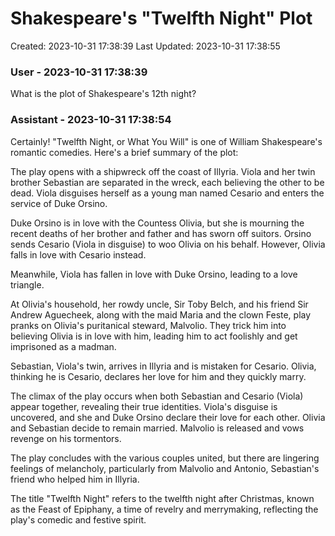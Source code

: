 # Shakespeare's "Twelfth Night" Plot

Created: 2023-10-31 17:38:39
Last Updated: 2023-10-31 17:38:55

### User - 2023-10-31 17:38:39

What is the plot of Shakespeare's 12th night?

### Assistant - 2023-10-31 17:38:54

Certainly! "Twelfth Night, or What You Will" is one of William Shakespeare's romantic comedies. Here's a brief summary of the plot:

The play opens with a shipwreck off the coast of Illyria. Viola and her twin brother Sebastian are separated in the wreck, each believing the other to be dead. Viola disguises herself as a young man named Cesario and enters the service of Duke Orsino.

Duke Orsino is in love with the Countess Olivia, but she is mourning the recent deaths of her brother and father and has sworn off suitors. Orsino sends Cesario (Viola in disguise) to woo Olivia on his behalf. However, Olivia falls in love with Cesario instead.

Meanwhile, Viola has fallen in love with Duke Orsino, leading to a love triangle. 

At Olivia's household, her rowdy uncle, Sir Toby Belch, and his friend Sir Andrew Aguecheek, along with the maid Maria and the clown Feste, play pranks on Olivia's puritanical steward, Malvolio. They trick him into believing Olivia is in love with him, leading him to act foolishly and get imprisoned as a madman.

Sebastian, Viola's twin, arrives in Illyria and is mistaken for Cesario. Olivia, thinking he is Cesario, declares her love for him and they quickly marry.

The climax of the play occurs when both Sebastian and Cesario (Viola) appear together, revealing their true identities. Viola's disguise is uncovered, and she and Duke Orsino declare their love for each other. Olivia and Sebastian decide to remain married. Malvolio is released and vows revenge on his tormentors.

The play concludes with the various couples united, but there are lingering feelings of melancholy, particularly from Malvolio and Antonio, Sebastian's friend who helped him in Illyria.

The title "Twelfth Night" refers to the twelfth night after Christmas, known as the Feast of Epiphany, a time of revelry and merrymaking, reflecting the play's comedic and festive spirit.

